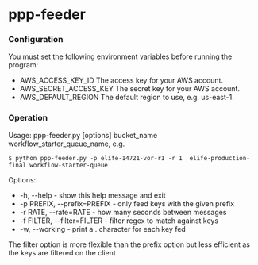 # ppp-feeder

### Configuration

You must set the following environment variables before running the program:

* AWS_ACCESS_KEY_ID The access key for your AWS account.
* AWS_SECRET_ACCESS_KEY The secret key for your AWS account.
* AWS_DEFAULT_REGION The default region to use, e.g. us-east-1.

### Operation

Usage:
ppp-feeder.py [options] bucket_name workflow_starter_queue_name, e.g. 

    $ python ppp-feeder.py -p elife-14721-vor-r1 -r 1  elife-production-final workflow-starter-queue 
    
Options:

*  -h, --help  - show this help message and exit
*  -p PREFIX, --prefix=PREFIX   - only feed keys with the given prefix
*  -r RATE, --rate=RATE  - how many seconds between messages
*  -f FILTER, --filter=FILTER  - filter regex to match against keys
*  -w, --working - print a . character for each key fed

The filter option is more flexible than the prefix option but less efficient as the keys are filtered on the client
